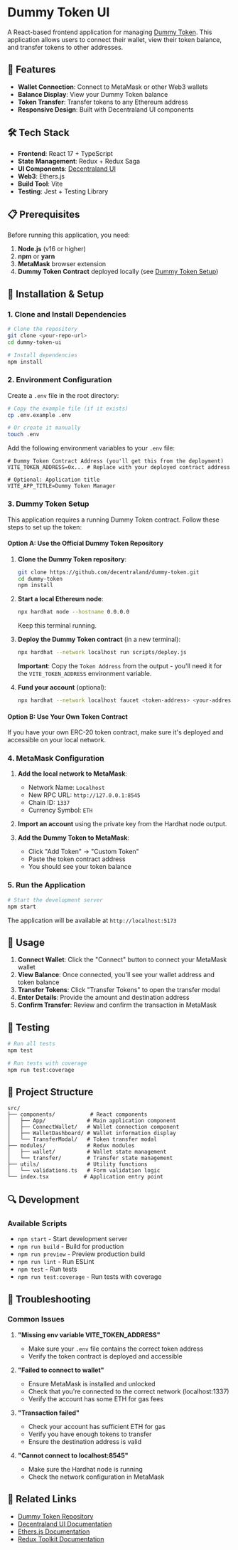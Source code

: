 # Dummy Token UI

A React-based frontend application for managing [Dummy Token](https://github.com/decentraland/dummy-token). This application allows users to connect their wallet, view their token balance, and transfer tokens to other addresses.

## 🚀 Features

- **Wallet Connection**: Connect to MetaMask or other Web3 wallets
- **Balance Display**: View your Dummy Token balance
- **Token Transfer**: Transfer tokens to any Ethereum address
- **Responsive Design**: Built with Decentraland UI components

## 🛠️ Tech Stack

- **Frontend**: React 17 + TypeScript
- **State Management**: Redux + Redux Saga
- **UI Components**: [Decentraland UI](https://ui.decentraland.org/)
- **Web3**: Ethers.js
- **Build Tool**: Vite
- **Testing**: Jest + Testing Library

## 📋 Prerequisites

Before running this application, you need:

1. **Node.js** (v16 or higher)
2. **npm** or **yarn**
3. **MetaMask** browser extension
4. **Dummy Token Contract** deployed locally (see [Dummy Token Setup](#dummy-token-setup))

## 🔧 Installation & Setup

### 1. Clone and Install Dependencies

```bash
# Clone the repository
git clone <your-repo-url>
cd dummy-token-ui

# Install dependencies
npm install
```

### 2. Environment Configuration

Create a `.env` file in the root directory:

```bash
# Copy the example file (if it exists)
cp .env.example .env

# Or create it manually
touch .env
```

Add the following environment variables to your `.env` file:

```env
# Dummy Token Contract Address (you'll get this from the deployment)
VITE_TOKEN_ADDRESS=0x... # Replace with your deployed contract address

# Optional: Application title
VITE_APP_TITLE=Dummy Token Manager
```

### 3. Dummy Token Setup

This application requires a running Dummy Token contract. Follow these steps to set up the token:

#### Option A: Use the Official Dummy Token Repository

1. **Clone the Dummy Token repository**:
   ```bash
   git clone https://github.com/decentraland/dummy-token.git
   cd dummy-token
   npm install
   ```

2. **Start a local Ethereum node**:
   ```bash
   npx hardhat node --hostname 0.0.0.0
   ```
   Keep this terminal running.

3. **Deploy the Dummy Token contract** (in a new terminal):
   ```bash
   npx hardhat --network localhost run scripts/deploy.js
   ```
   **Important**: Copy the `Token Address` from the output - you'll need it for the `VITE_TOKEN_ADDRESS` environment variable.

4. **Fund your account** (optional):
   ```bash
   npx hardhat --network localhost faucet <token-address> <your-address>
   ```

#### Option B: Use Your Own Token Contract

If you have your own ERC-20 token contract, make sure it's deployed and accessible on your local network.

### 4. MetaMask Configuration

1. **Add the local network to MetaMask**:
   - Network Name: `Localhost`
   - New RPC URL: `http://127.0.0.1:8545`
   - Chain ID: `1337`
   - Currency Symbol: `ETH`

2. **Import an account** using the private key from the Hardhat node output.

3. **Add the Dummy Token to MetaMask**:
   - Click "Add Token" → "Custom Token"
   - Paste the token contract address
   - You should see your token balance

### 5. Run the Application

```bash
# Start the development server
npm start
```

The application will be available at `http://localhost:5173`

## 🎯 Usage

1. **Connect Wallet**: Click the "Connect" button to connect your MetaMask wallet
2. **View Balance**: Once connected, you'll see your wallet address and token balance
3. **Transfer Tokens**: Click "Transfer Tokens" to open the transfer modal
4. **Enter Details**: Provide the amount and destination address
5. **Confirm Transfer**: Review and confirm the transaction in MetaMask

## 🧪 Testing

```bash
# Run all tests
npm test

# Run tests with coverage
npm run test:coverage

```

## 📁 Project Structure

```
src/
├── components/           # React components
│   ├── App/             # Main application component
│   ├── ConnectWallet/   # Wallet connection component
│   ├── WalletDashboard/ # Wallet information display
│   └── TransferModal/   # Token transfer modal
├── modules/             # Redux modules
│   ├── wallet/          # Wallet state management
│   └── transfer/        # Transfer state management
├── utils/               # Utility functions
│   └── validations.ts   # Form validation logic
└── index.tsx           # Application entry point
```

## 🔍 Development

### Available Scripts

- `npm start` - Start development server
- `npm run build` - Build for production
- `npm run preview` - Preview production build
- `npm run lint` - Run ESLint
- `npm test` - Run tests
- `npm run test:coverage` - Run tests with coverage

## 🐛 Troubleshooting

### Common Issues

1. **"Missing env variable VITE_TOKEN_ADDRESS"**
   - Make sure your `.env` file contains the correct token address
   - Verify the token contract is deployed and accessible

2. **"Failed to connect to wallet"**
   - Ensure MetaMask is installed and unlocked
   - Check that you're connected to the correct network (localhost:1337)
   - Verify the account has some ETH for gas fees

3. **"Transaction failed"**
   - Check your account has sufficient ETH for gas
   - Verify you have enough tokens to transfer
   - Ensure the destination address is valid

4. **"Cannot connect to localhost:8545"**
   - Make sure the Hardhat node is running
   - Check the network configuration in MetaMask

## 🔗 Related Links

- [Dummy Token Repository](https://github.com/decentraland/dummy-token)
- [Decentraland UI Documentation](https://ui.decentraland.org/)
- [Ethers.js Documentation](https://docs.ethers.io/)
- [Redux Toolkit Documentation](https://redux-toolkit.js.org/)
